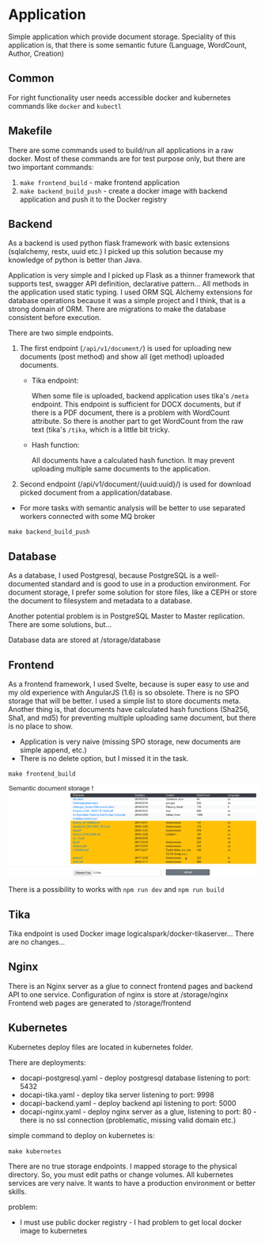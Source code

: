 Application
====================
Simple application which provide document storage.
Speciality of this application is, that there is some semantic future (Language, WordCount, Author, Creation)

Common
---------
For right functionality user needs accessible docker and kubernetes commands like ```docker``` and ```kubectl```


Makefile
---------
There are some commands used to build/run all applications in a raw docker.
Most of these commands are for test purpose only, but there are two important commands:

1. ```make frontend_build``` - make frontend application
2. ```make backend_build_push``` - create a docker image with backend application and push it to the Docker registry


Backend
---------
As a backend is used python flask framework with basic extensions (sqlalchemy, restx, uuid etc.)
I picked up this solution because my knowledge of python is better than Java.

Application is very simple and I picked up Flask as a thinner framework that supports test, swagger API definition, declarative pattern...
All methods in the application used static typing.
I used ORM SQL Alchemy extensions for database operations because it was a simple project and I think, that is a strong domain of ORM.
There are migrations to make the database consistent before execution.

There are two simple endpoints.

1. The first endpoint (```/api/v1/document/```) is used for uploading new documents (post method) and show all (get method) uploaded documents.
    * Tika endpoint:

      When some file is uploaded, backend application uses tika's ```/meta``` endpoint. This endpoint is sufficient for DOCX documents,
      but if there is a PDF document, there is a problem with WordCount attribute. So there is another part to get WordCount from the raw text (tika's ```/tika```, which is a little bit tricky.

    * Hash function:

      All documents have a calculated hash function. It may prevent uploading multiple same documents to the application.

2. Second endpoint (/api/v1/document/{uuid:uuid}/) is used for download picked document from a application/database.

* For more tasks with semantic analysis will be better to use separated workers connected with some MQ broker

```
make backend_build_push
```

Database
---------
As a database, I used Postgresql, because PostgreSQL is a well-documented standard and is good to use in a production environment.
For document storage, I prefer some solution for store files, like a CEPH or store the document to filesystem and metadata to a database.

Another potential problem is in PostgreSQL Master to Master replication.
There are some solutions, but...

Database data are stored at /storage/database


Frontend
---------
As a frontend framework, I used Svelte, because is super easy to use and my old experience with AngularJS (1.6) is so obsolete.
There is no SPO storage that will be better. I used a simple list to store documents meta.
Another thing is, that documents have calculated hash functions (Sha256, Sha1, and md5) for preventing multiple uploading same document,
but there is no place to show.

* Application is very naive (missing SPO storage, new documents are simple append, etc.)
* There is no delete option, but I missed it in the task.

```
make frontend_build
```

![Highlevel architecture.](frontend.png)

There is a possibility to works with ```npm run dev``` and ```npm run build```


Tika
---------
Tika endpoint is used Docker image logicalspark/docker-tikaserver... There are no changes...


Nginx
---------
There is an Nginx server as a glue to connect frontend pages and backend API to one service.
Configuration of nginx is store at /storage/nginx
Frontend web pages are generated to /storage/frontend

Kubernetes
----------
Kubernetes deploy files are located in kubernetes folder.

There are deployments:

* docapi-postgresql.yaml - deploy postgresql database listening to port: 5432
* docapi-tika.yaml - deploy tika server listening to port: 9998
* docapi-backend.yaml - deploy backend api listening to port: 5000
* docapi-nginx.yaml - deploy nginx server as a glue, listening to port: 80 - there is no ssl connection (problematic, missing valid domain etc.)

simple command to deploy on kubernetes is:

```make kubernetes```

There are no true storage endpoints. I mapped storage to the physical directory.
So, you must edit paths or change volumes.
All kubernetes services are very naive. It wants to have a production environment or better skills.

problem:
* I must use public docker registry - I had problem to get local docker image to kubernetes
